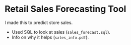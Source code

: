 # Retail Sales Forecasting Tool
I made this to predict store sales.
- Used SQL to look at sales (`sales_forecast.sql`).
- Info on why it helps (`sales_info.pdf`).
